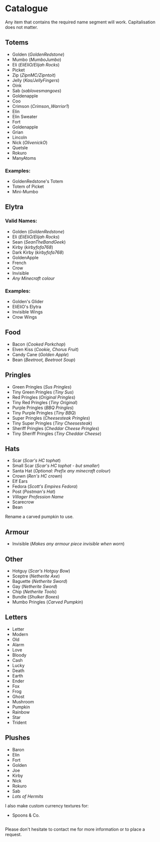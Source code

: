 # Catalogue

Any item that contains the required name segment will work.
Capitalisation does not matter.

## Totems
- Golden
  (*GoldenRedstone*)
- Mumbo
  (*MumboJumbo*)
- Eli
  (*EliEliO/Elijah Rocks*)
- Picket
- Zip
  (*ZipnMC/Zipntoit*)
- Jelly
  (*Kas/JellyFingers*)
- Oink
- Sab
  (*sablovesmangoes*)
- Goldenapple
- Coo
- Crimson
  (*Crimson_Warrior1*)
- Elin
- Elin Sweater
- Fort
- Goldenapple
- Grian
- Lincoln
- Nick
  (*OlivenickO*)
- Quetsle
- Rokuro
- ManyAtoms

### Examples:
- GoldenRedstone's Totem
- Totem of Picket
- Mini-Mumbo

## Elytra
### Valid Names:
- Golden
  (*GoldenRedstone*)
- Eli
  (*EliEliO/Elijah Rocks*)
- Sean
  (*SeanTheBandGeek*)
- Kirby
  (*kirbyfofa768*)
- Dark Kirby
  (*kirbyfofa768*)
- GoldenApple
- French
- Crow
- Invisible
- *Any Minecraft colour*

### Examples:
- Golden's Glider
- EliEliO's Elytra
- Invisible Wings
- Crow Wings

## Food
- Bacon
  (*Cooked Porkchop*)
- Elven Kiss
  (*Cookie,
   Chorus Fruit*)
- Candy Cane
  (*Golden Apple*)
- Bean
  (*Beetroot, Beetroot Soup*)

## Pringles
- Green Pringles
  (*Sus Pringles*)
- Tiny Green Pringles
  (*Tiny Sus*)
- Red Pringles
  (*Original Pringles*)
- Tiny Red Pringles
  (*Tiny Original*)
- Purple Pringles
  (*BBQ Pringles*)
- Tiny Purple Pringles
  (*Tiny BBQ*)
- Super Pringles
  (*Cheesesteak Pringles*)
- Tiny Super Pringles
  (*Tiny Cheesesteak*)
- Sheriff Pringles
  (*Cheddar Cheese Pringles*)
- Tiny Sheriff Pringles
  (*Tiny Cheddar Cheese*)

## Hats
- Scar
  (*Scar's HC tophat*)
- Small Scar
  (*Scar's HC tophat - but smaller*)
- Santa Hat
  (*Optional: Prefix any minecraft colour*)
- Crown
  (*Ren's HC crown*)
- Elf Ears
- Fedora
  (*Scott's Empires Fedora*)
- Post
  (*Postman's Hat*)
- *Villager Profession Name*
- Scarecrow
- Bean

Rename a carved pumpkin to use.

## Armour
- Invisible
  (*Makes any armour piece invisible when worn*)

## Other
- Hotguy
  (*Scar's Hotguy Bow*)
- Sceptre
  (*Netherite Axe*)
- Baguette
  (*Netherite Sword*)
- Gay
  (*Netherite Sword*)
- Chip
  (*Netherite Tools*)
- Bundle
  (*Shulker Boxes*)
- Mumbo Pringles
  (*Carved Pumpkin*)

## Letters
- Letter
- Modern
- Old
- Alarm
- Love
- Bloody
- Cash
- Lucky
- Death
- Earth
- Ender
- Fox
- Frog
- Ghost
- Mushroom
- Pumpkin
- Rainbow
- Star
- Trident

## Plushes
- Baron
- Elin
- Fort
- Golden
- Joe
- Kirby
- Nick
- Rokuro
- Sab
- *Lots of Hermits*

I also make custom currency textures for:
- Spoons & Co.

##
Please don't hesitate to contact me for more information or to place a request.

